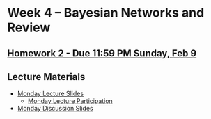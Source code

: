 # Week 4 – Bayesian Networks and Review

## [Homework 2 - Due 11:59 PM Sunday, Feb 9](https://github.com/ucsd-cse150a-w25/hw2)

## Lecture Materials
- [Monday Lecture Slides](https://drive.google.com/file/d/1a0USb19y33oUKtg5cS3QYiieP46oG9C0/view?usp=drive_link)
  - [Monday Lecture Participation](https://drive.google.com/file/d/1zpQTw3SxBDeytTgrKyObpDWqZ0soPinQ/view?usp=drive_link)
- [Monday Discussion Slides](https://drive.google.com/file/d/1MZq4eZlugB81Ygl_fk-wSH6gyaShDIRp/view?usp=drive_link)
<!-- - [Monday Discussion Participation](https://drive.google.com/file/d/1zpQTw3SxBDeytTgrKyObpDWqZ0soPinQ/view?usp=drive_link)
<!-- - [Wednesday Lecture Slides](https://drive.google.com/file/d/1bzLybsc7bZliUoPQjfEDn13EiMiXydzf/view?usp=drive_link)
- [Wednesday Lecture Handout](https://drive.google.com/file/d/1qqax-sljWvWcvuyiLwvIrIrZwDLSY76u/view?usp=sharing)
- Friday Lecture Slides: Continued From Wedneday
- [Friday Lecture Handout](https://drive.google.com/file/d/1zpQTw3SxBDeytTgrKyObpDWqZ0soPinQ/view?usp=drive_link)
-->
